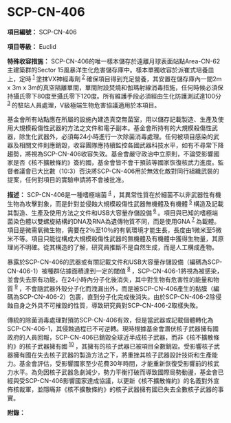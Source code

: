 # SCP-CN-406


**項目編號：**  SCP-CN-406

**項目等級：**  Euclid

**特殊收容措施：**  SCP-CN-406的唯一樣本儲存於遠離月球表面站點Area-CN-62主建築群的Sector 15風暴洋生化危害儲存庫中。樣本單獨收容於派崔式培養皿上，定時<sup class='footnoteref'>
 <a shape='rect' class='footnoteref' id='footnoteref-1' href='javascript:;' onclick='WIKIDOT.page.utils.scrollToReference(&apos;footnote-1&apos;)'>1</a>
</sup>塗抹VX神經毒劑<sup class='footnoteref'>
 <a shape='rect' class='footnoteref' id='footnoteref-2' href='javascript:;' onclick='WIKIDOT.page.utils.scrollToReference(&apos;footnote-2&apos;)'>2</a>
</sup>確保項目得到充足營養，其安置在儲存庫內一間2m x 3m x 3m的真空隔離單間，單間附設焚燒和伽瑪射線消毒措施，任何時候必須保持攝氏零下80度至攝氏零下120度。所有維護手段必須經由生化防護測試達100分<sup class='footnoteref'>
 <a shape='rect' class='footnoteref' id='footnoteref-3' href='javascript:;' onclick='WIKIDOT.page.utils.scrollToReference(&apos;footnote-3&apos;)'>3</a>
</sup>的駐站人員處理，V級極端生物危害協議適用於本項目。

基金會所有站點應在所屬的設施內建造真空無菌室，用以儲存記載製造、生產及使用大規模殺傷性武器的方法之文件和電子副本。基金會所持有的大規模殺傷性武器，除生化武器外，必須每24小時進行一次除菌消毒處理。任何被項目感染的武器及相關文件則應銷毀，收容團隊應持續監控各國武器科技水平，如有不尋常下降趨勢，將視為SCP-CN-406收容失效。基金會嚴守政治中立原則，不論受影響國家是否《核不擴散條約》簽約國，基金會皆不會干預該等國家恢復核武力進度。監督者議會已大比數（10:3）否決將SCP-CN-406用於無效化敵對同行組織武裝的提案，任何對項目的實驗申請將不會被批准。

**描述：** SCP-CN-406是一種嗜極端菌<sup class='footnoteref'>
 <a shape='rect' class='footnoteref' id='footnoteref-4' href='javascript:;' onclick='WIKIDOT.page.utils.scrollToReference(&apos;footnote-4&apos;)'>4</a>
</sup>，其異常性質在於細菌不以非武器性有機生物為攻擊對象，而是針對並侵蝕大規模殺傷性武器無機體及有機體<sup class='footnoteref'>
 <a shape='rect' class='footnoteref' id='footnoteref-5' href='javascript:;' onclick='WIKIDOT.page.utils.scrollToReference(&apos;footnote-5&apos;)'>5</a>
</sup>構造及記載其製造、生產及使用方法之文件和USB大容量存儲設備<sup class='footnoteref'>
 <a shape='rect' class='footnoteref' id='footnoteref-6' href='javascript:;' onclick='WIKIDOT.page.utils.scrollToReference(&apos;footnote-6&apos;)'>6</a>
</sup>。項目與已知的嗜極端菌染色體以雙螺旋結構的DNA及RNA為遺傳物質不同，而是使用GNA<sup class='footnoteref'>
 <a shape='rect' class='footnoteref' id='footnoteref-7' href='javascript:;' onclick='WIKIDOT.page.utils.scrollToReference(&apos;footnote-7&apos;)'>7</a>
</sup>為載體。項目是微需氧微生物，需要在2％至10％的有氧環境才能生長，長度由1微米至5微米不等。項目只能從構成大規模殺傷性武器的無機體及有機體中獲得生物量，其原理尚不明確。從其構造的了解，研究員推斷不是自然生成，而是人工構成產物。

暴露於SCP-CN-406的武器或有關記載文件和USB大容量存儲設備（編碼為SCP-CN-406-1）被種群佔據面積達到一定的閾值<sup class='footnoteref'>
 <a shape='rect' class='footnoteref' id='footnoteref-8' href='javascript:;' onclick='WIKIDOT.page.utils.scrollToReference(&apos;footnote-8&apos;)'>8</a>
</sup>，SCP-CN-406-1將視為被感染，並會失去原有功能，在24小時內分子化後消失，其中對生物有危害性的能量和物質<sup class='footnoteref'>
 <a shape='rect' class='footnoteref' id='footnoteref-9' href='javascript:;' onclick='WIKIDOT.page.utils.scrollToReference(&apos;footnote-9&apos;)'>9</a>
</sup>，不會隨武器外殼分子化而洩漏出外，而是被SCP-CN-406產生的黏膜（編碼為SCP-CN-406-2）包裹，直到分子化完成後消失。由於SCP-CN-406-2除侵蝕自身之外具不可摧毀的性質，導致研究員對SCP-CN-406-2取樣失敗。

傳統的除菌消毒處理對預防SCP-CN-406有效，但是當武器或記載個體轉化為SCP-CN-406-1，其侵蝕過程已不可逆轉。現時根據基金會潛伏核子武器擁有國政府的人員回報，SCP-CN-406已銷毀全球近半成核子武器，而非《核不擴散條約》的核子武器擁有國<sup class='footnoteref'>
 <a shape='rect' class='footnoteref' id='footnoteref-10' href='javascript:;' onclick='WIKIDOT.page.utils.scrollToReference(&apos;footnote-10&apos;)'>10</a>
</sup>，其擁有的核子武器已被項目全數銷毀。受影響核子武器擁有國在失去核子武器的製造方法之下，將重挫其核子武器設計技術和生產能力。基金會評估，受影響國家至少花費30年時間，才能重新恢復受影響前的核武力水平。為免因核子武器急劇減少，勢力平衡打破而導致國際局勢動盪，基金會已經與受SCP-CN-406影響國家達成協議，以更新《核不擴散條約》的名義對外宣佈核裁軍，並隱瞞非《核不擴散條約》的核子武器擁有國已失去全數核子武器的事實。

**附錄：** 




